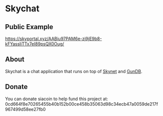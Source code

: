 # Skychat

## Public Example

https://skyportal.xyz/AABiu97PAM6e-zj9jE9b8-kFYassliTTx7eI89psQX0Oug/

## About

Skychat is a chat application that runs on top of [Skynet](https://github.com/NebulousLabs/skynet-webportal) and [GunDB](https://gun.eco/).

## Donate 
You can donate siacoin to help fund this project at: 0cd664f8e70265455b40b152b00ce458b35063d98c34ecb47a0059de217f967499d58ee27fb0
